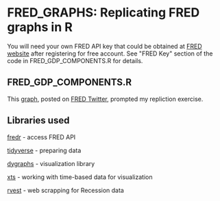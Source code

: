 # FRED_GRAPHS: Replicating FRED graphs in R

You will need your own FRED API key that could be obtained at [FRED website](https://fredhelp.stlouisfed.org/fred/account/fred-account-features/register/) after registering for free account. See "FRED Key" section of the code in FRED_GDP_COMPONENTS.R for details.

## FRED_GDP_COMPONENTS.R

This [graph](https://twitter.com/stlouisfed/status/1064176422124756992), posted on [FRED Twitter](https://twitter.com/stlouisfed), prompted my repliction exercise. 

## Libraries used

[fredr](https://cran.r-project.org/web/packages/fredr/index.html) - access FRED API

[tidyverse](https://cran.r-project.org/web/packages/tidyverse/index.html) - preparing data

[dygraphs](https://cran.r-project.org/web/packages/dygraphs/index.html) - visualization library

[xts](https://cran.r-project.org/web/packages/xts/index.html) - working with time-based data for visualization

[rvest](https://cran.r-project.org/web/packages/rvest/index.html) - web scrapping for Recession data
